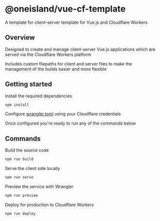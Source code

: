 # @oneisland/vue-cf-template

A template for client-server template for Vue.js and Cloudflare Workers

## Overview

Designed to create and manage client-server Vue.js applications which are served via the Cloudflare Workers platform

Includes custom filepaths for client and server files to make the management of the builds easier and more flexible

## Getting started

Install the required dependencies

```bash
npm install
```

Configure [wrangler.toml](https://developers.cloudflare.com/workers/cli-wrangler/configuration) using your Cloudflare credentials

Once configured you're ready to run any of the commands below


## Commands

Build the source code

```bash
npm run build
```

Serve the client side locally

```bash
npm run serve
```

Preview the service with Wrangler

```bash
npm run preview
```

Deploy for production to Cloudflare Workers

```bash
npm run deploy
```